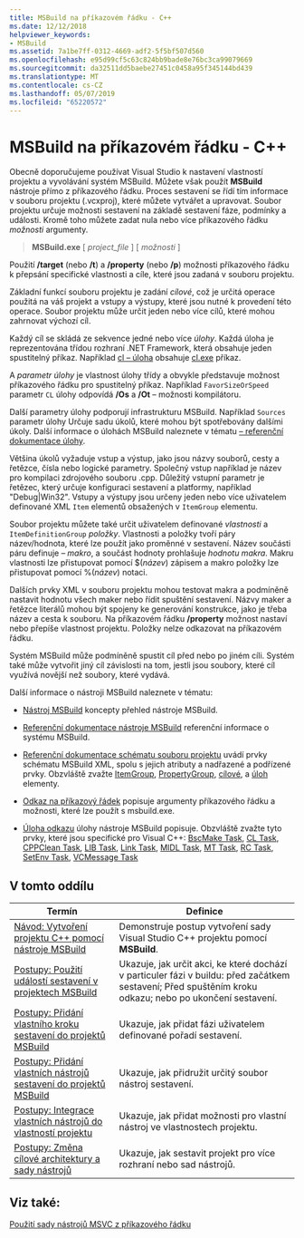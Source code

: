 ```yaml
---
title: MSBuild na příkazovém řádku - C++
ms.date: 12/12/2018
helpviewer_keywords:
- MSBuild
ms.assetid: 7a1be7ff-0312-4669-adf2-5f5bf507d560
ms.openlocfilehash: e95d99cf5c63c824bb9bade8e76bc3ca99079669
ms.sourcegitcommit: da32511dd5baebe27451c0458a95f345144bd439
ms.translationtype: MT
ms.contentlocale: cs-CZ
ms.lasthandoff: 05/07/2019
ms.locfileid: "65220572"
---
```

# <a name="msbuild-on-the-command-line---c"></a>MSBuild na příkazovém řádku - C++

Obecně doporučujeme používat Visual Studio k nastavení vlastností projektu a vyvolávání systém MSBuild. Můžete však použít **MSBuild** nástroje přímo z příkazového řádku. Proces sestavení se řídí tím informace v souboru projektu (.vcxproj), které můžete vytvářet a upravovat. Soubor projektu určuje možnosti sestavení na základě sestavení fáze, podmínky a události. Kromě toho můžete zadat nula nebo více příkazového řádku *možnosti* argumenty.

> **MSBuild.exe** [ *project_file* ] [ *možnosti* ]

Použití **/target** (nebo **/t**) a **/property** (nebo **/p**) možnosti příkazového řádku k přepsání specifické vlastnosti a cíle, které jsou zadaná v souboru projektu.

Základní funkcí souboru projektu je zadání *cílové*, což je určitá operace použitá na váš projekt a vstupy a výstupy, které jsou nutné k provedení této operace. Soubor projektu může určit jeden nebo více cílů, které mohou zahrnovat výchozí cíl.

Každý cíl se skládá ze sekvence jedné nebo více *úlohy*. Každá úloha je reprezentována třídou rozhraní .NET Framework, která obsahuje jeden spustitelný příkaz. Například [cl – úloha](/visualstudio/msbuild/cl-task) obsahuje [cl.exe](reference/compiling-a-c-cpp-program.md) příkaz.

A *parametr úlohy* je vlastnost úlohy třídy a obvykle představuje možnost příkazového řádku pro spustitelný příkaz. Například `FavorSizeOrSpeed` parametr `CL` úlohy odpovídá **/Os** a **/Ot** – možnosti kompilátoru.

Další parametry úlohy podporují infrastrukturu MSBuild. Například `Sources` parametr úlohy Určuje sadu úkolů, které mohou být spotřebovány dalšími úkoly. Další informace o úlohách MSBuild naleznete v tématu [– referenční dokumentace úlohy](/visualstudio/msbuild/msbuild-task-reference).

Většina úkolů vyžaduje vstup a výstup, jako jsou názvy souborů, cesty a řetězce, čísla nebo logické parametry. Společný vstup například je název pro kompilaci zdrojového souboru .cpp. Důležitý vstupní parametr je řetězec, který určuje konfiguraci sestavení a platformy, například "Debug\|Win32". Vstupy a výstupy jsou určeny jeden nebo více uživatelem definované XML `Item` elementů obsažených v `ItemGroup` elementu.

Soubor projektu můžete také určit uživatelem definované *vlastnosti* a `ItemDefinitionGroup` *položky*. Vlastnosti a položky tvoří páry název/hodnota, které lze použít jako proměnné v sestavení. Název součásti páru definuje *– makro*, a součást hodnoty prohlašuje *hodnotu makra*. Makru vlastnosti lze přistupovat pomocí $(*název*) zápisem a makro položky lze přistupovat pomocí %(*název*) notaci.

Dalších prvky XML v souboru projektu mohou testovat makra a podmíněně nastavit hodnotu všech maker nebo řídit spuštění sestavení. Názvy maker a řetězce literálů mohou být spojeny ke generování konstrukce, jako je třeba název a cesta k souboru. Na příkazovém řádku **/property** možnost nastaví nebo přepíše vlastnost projektu. Položky nelze odkazovat na příkazovém řádku.

Systém MSBuild může podmíněně spustit cíl před nebo po jiném cíli. Systém také může vytvořit jiný cíl závislosti na tom, jestli jsou soubory, které cíl využívá novější než soubory, které vydává.

Další informace o nástroji MSBuild naleznete v tématu:

- [Nástroj MSBuild](/visualstudio/msbuild/msbuild) koncepty přehled nástroje MSBuild.

- [Referenční dokumentace nástroje MSBuild](/visualstudio/msbuild/msbuild-reference) referenční informace o systému MSBuild.

- [Referenční dokumentace schématu souboru projektu](/visualstudio/msbuild/msbuild-project-file-schema-reference) uvádí prvky schématu MSBuild XML, spolu s jejich atributy a nadřazené a podřízené prvky. Obzvláště zvažte [ItemGroup](/visualstudio/msbuild/itemgroup-element-msbuild), [PropertyGroup](/visualstudio/msbuild/propertygroup-element-msbuild), [cílové](/visualstudio/msbuild/target-element-msbuild), a [úloh](/visualstudio/msbuild/task-element-msbuild) elementy.

- [Odkaz na příkazový řádek](/visualstudio/msbuild/msbuild-command-line-reference) popisuje argumenty příkazového řádku a možnosti, které lze použít s msbuild.exe.

- [Úloha odkazu](/visualstudio/msbuild/msbuild-task-reference) úlohy nástroje MSBuild popisuje. Obzvláště zvažte tyto prvky, které jsou specifické pro Visual C++: [BscMake Task](/visualstudio/msbuild/bscmake-task), [CL Task](/visualstudio/msbuild/cl-task), [CPPClean Task](/visualstudio/msbuild/cppclean-task), [LIB Task](/visualstudio/msbuild/lib-task), [Link Task](/visualstudio/msbuild/link-task), [MIDL Task](/visualstudio/msbuild/midl-task), [MT Task](/visualstudio/msbuild/mt-task), [RC Task](/visualstudio/msbuild/rc-task), [SetEnv Task](/visualstudio/msbuild/setenv-task), [VCMessage Task](/visualstudio/msbuild/vcmessage-task)

## <a name="in-this-section"></a>V tomto oddílu

|Termín|Definice|
|----------|----------------|
|[Návod: Vytvoření projektu C++ pomocí nástroje MSBuild](walkthrough-using-msbuild-to-create-a-visual-cpp-project.md)|Demonstruje postup vytvoření sady Visual Studio C++ projektu pomocí **MSBuild**.|
|[Postupy: Použití událostí sestavení v projektech MSBuild](how-to-use-build-events-in-msbuild-projects.md)|Ukazuje, jak určit akci, ke které dochází v particuler fázi v buildu: před začátkem sestavení; Před spuštěním kroku odkazu; nebo po ukončení sestavení.|
|[Postupy: Přidání vlastního kroku sestavení do projektů MSBuild](how-to-add-a-custom-build-step-to-msbuild-projects.md)|Ukazuje, jak přidat fázi uživatelem definované pořadí sestavení.|
|[Postupy: Přidání vlastních nástrojů sestavení do projektů MSBuild](how-to-add-custom-build-tools-to-msbuild-projects.md)|Ukazuje, jak přidružit určitý soubor nástroj sestavení.|
|[Postupy: Integrace vlastních nástrojů do vlastností projektu](how-to-integrate-custom-tools-into-the-project-properties.md)|Ukazuje, jak přidat možnosti pro vlastní nástroj ve vlastnostech projektu.|
|[Postupy: Změna cílové architektury a sady nástrojů](how-to-modify-the-target-framework-and-platform-toolset.md)|Ukazuje, jak sestavit projekt pro více rozhraní nebo sad nástrojů.|

## <a name="see-also"></a>Viz také:

[Použití sady nástrojů MSVC z příkazového řádku](building-on-the-command-line.md)
